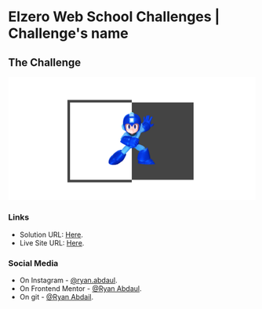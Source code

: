 # Elzero Web School Challenges | Challenge's name
## The Challenge
<img src="./Screenshot 2024-02-20 at 17-16-38 IDK.png"/>

### Links
- Solution URL: [Here]().
- Live Site URL: [Here]().

### Social Media
- On Instagram - [@ryan.abdaul](https://www.instagram.com/ryan.abdaul/).
- On Frontend Mentor - [@Ryan Abdaul](https://www.frontendmentor.io/profile/RyanAbdaul).
- On git - [@Ryan Abdail](https://github.com/RyanAbdaul).